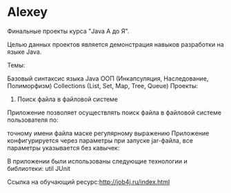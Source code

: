 # Alexey
Финальные проекты курса "Java A до Я".

Целью данных проектов является демонстрация навыков разработки на языке Java.

Темы:

Базовый синтаксис языка Java
ООП (Инкапсуляция, Наследование, Полиморфизм)
Collections (List, Set, Map, Tree, Queue)
Проекты:

1) Поиск файла в файловой системе

Приложение позволяет осуществлять поиск файла в файловой системе пользователя по:

точному имени файла
маске
регулярному выражению
Приложение конфигурируется через параметры при запуске jar-файла, все параметры указывается без кавычек:


В приложении были использованы следующие технологии и библиотеки:
util
JUnit

Ссылка на обучающий ресурс:http://job4j.ru/index.html